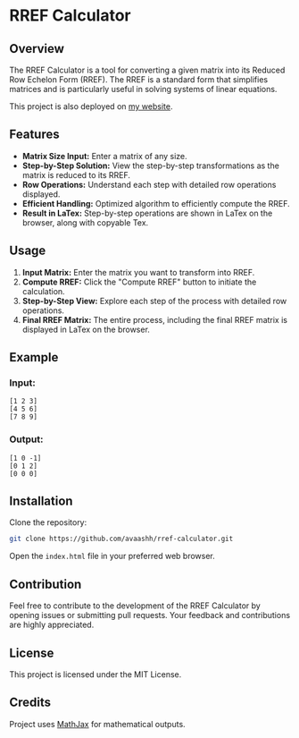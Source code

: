 # RREF Calculator

## Overview

The RREF Calculator is a tool for converting a given matrix into its Reduced Row Echelon Form (RREF). The RREF is a standard form that simplifies matrices and is particularly useful in solving systems of linear equations.

This project is also deployed on [my website](https://avaash.com.np/rref).

## Features

- **Matrix Size Input:** Enter a matrix of any size.
- **Step-by-Step Solution:** View the step-by-step transformations as the matrix is reduced to its RREF.
- **Row Operations:** Understand each step with detailed row operations displayed.
- **Efficient Handling:** Optimized algorithm to efficiently compute the RREF.
- **Result in LaTex:** Step-by-step operations are shown in LaTex on the browser, along with copyable Tex.

## Usage

1. **Input Matrix:** Enter the matrix you want to transform into RREF.
2. **Compute RREF:** Click the "Compute RREF" button to initiate the calculation.
3. **Step-by-Step View:** Explore each step of the process with detailed row operations.
4. **Final RREF Matrix:** The entire process, including the final RREF matrix is displayed in LaTex on the browser.

## Example

### Input:

```
[1 2 3]
[4 5 6]
[7 8 9]
```

### Output:

```
[1 0 -1]
[0 1 2]
[0 0 0]
```

## Installation

Clone the repository:

```bash
git clone https://github.com/avaashh/rref-calculator.git
```

Open the `index.html` file in your preferred web browser.

## Contribution

Feel free to contribute to the development of the RREF Calculator by opening issues or submitting pull requests. Your feedback and contributions are highly appreciated.

## License

This project is licensed under the MIT License.

## Credits

Project uses [MathJax](https://www.mathjax.org/) for mathematical outputs.
